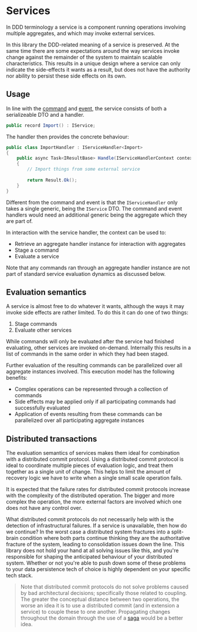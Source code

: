 # Services
In DDD terminology a service is a component running operations involving multiple aggregates, and which may invoke external services.

In this library the DDD-related meaning of a service is preserved. At the same time there are some expectations around the way services invoke change against the remainder of the system to maintain scalable characteristics. This results in a unique design where a service can only indicate the side-effects it wants as a result, but does not have the authority nor ability to persist these side effects on its own.

## Usage
In line with the [command](../Command/Readme.md) and [event](../Event/Readme.md), the service consists of both a serializeable DTO and a handler.

```csharp
public record Import() : IService;
```

The handler then provides the concrete behaviour:

```csharp
public class ImportHandler : IServiceHandler<Import>
{
    public async Task<IResultBase> Handle(IServiceHandlerContext context, Import service)
    {
        // Import things from some external service
        
        return Result.Ok();
    }
}
```

Different from the command and event is that the `IServiceHandler` only takes a single generic, being the `IService` DTO. The command and event handlers would need an additional generic being the aggregate which they are part of.

In interaction with the service handler, the context can be used to:

- Retrieve an aggregate handler instance for interaction with aggregates
- Stage a command
- Evaluate a service

Note that any commands ran through an aggregate handler instance are not part of standard service evaluation dynamics as discussed below.

## Evaluation semantics
A service is almost free to do whatever it wants, although the ways it may invoke side effects are rather limited. To do this it can do one of two things:

1. Stage commands
2. Evaluate other services

While commands will only be evaluated after the service had finished evaluating, other services are invoked on-demand. Internally this results in a list of commands in the same order in which they had been staged.

Further evaluation of the resulting commands can be parallelized over all aggregate instances involved. This execution model has the following benefits:

- Complex operations can be represented through a collection of commands
- Side effects may be applied only if all participating commands had successfully evaluated
- Application of events resulting from these commands can be parallelized over all participating aggregate instances

## Distributed transactions
The evaluation semantics of services makes them ideal for combination with a distributed commit protocol. Using a distributed commit protocol is ideal to coordinate multiple pieces of evaluation logic, and treat them together as a single unit of change. This helps to limit the amount of recovery logic we have to write when a single small scale operation fails.

It is expected that the failure rates for distributed commit protocols increase with the complexity of the distributed operation. The bigger and more complex the operation, the more external factors are involved which one does not have any control over.

What distributed commit protocols do not necessarily help with is the detection of infrastructural failures. If a service is unavailable, then how do we continue? In the worst case a distributed system fractures into a split-brain condition where both parts continue thinking they are the authoritative fracture of the system, leading to consolidation issues down the line. This library does not hold your hand at all solving issues like this, and you're responsible for shaping the anticipated behaviour of your distributed system. Whether or not you're able to push down some of these problems to your data persistence tech of choice is highly dependent on your specific tech stack.

> Note that distributed commit protocols do not solve problems caused by bad architectural decisions; specifically those related to coupling. The greater the conceptual distance between two operations, the worse an idea it is to use a distributed commit (and in extension a service) to couple these to one another. Propagating changes throughout the domain through the use of a [saga](../Saga/Readme.md) would be a better idea.

